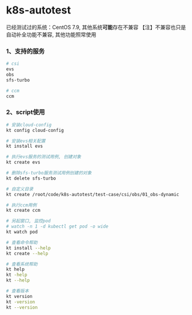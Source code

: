 # k8s-autotest

已经测试过的系统：CentOS 7.9, 其他系统**可能**存在不兼容
【注】不兼容也只是自动补全功能不兼容, 其他功能照常使用
### 1、支持的服务
```bash
# csi
evs
obs
sfs-turbo

# ccm
ccm
```

### 2、script使用
```bash
# 安装cloud-config
kt config cloud-config

# 安装evs相关配置
kt install evs

# 执行evs服务的测试用例, 创建对象
kt create evs

# 删除sfs-turbo服务测试用例创建的对象
kt delete sfs-turbo

# 自定义目录
kt create /root/code/k8s-autotest/test-case/csi/obs/01_obs-dynamic

# 执行ccm用例
kt create ccm

# 另起窗口, 监控pod
# watch -n 1 -d kubectl get pod -o wide
kt watch pod

# 查看命令帮助
kt install --help
kt create --help

# 查看系统帮助
kt help
kt -help
kt --help

# 查看版本
kt version
kt -version
kt --version
```
